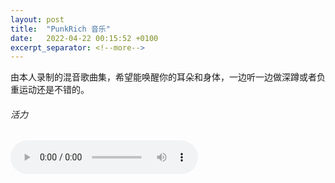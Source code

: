```yaml
---
layout: post
title:  "PunkRich 音乐"
date:   2022-04-22 00:15:52 +0100
excerpt_separator: <!--more-->
---
```


由本人录制的混音歌曲集，希望能唤醒你的耳朵和身体，一边听一边做深蹲或者负重运动还是不错的。

<!--more-->

###### 活力

<audio
        controls
        src="https://blog.dosth.cool/assets/audio/pr01.wav">
            Your browser does not support the
            <code>audio</code> element.
    </audio>
